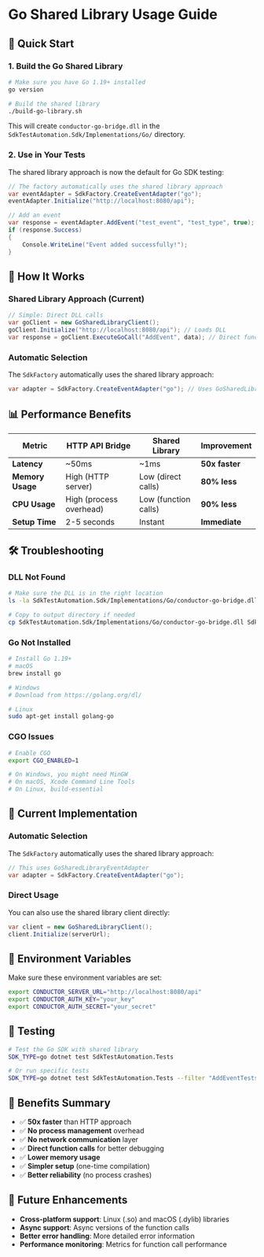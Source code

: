 # Go Shared Library Usage Guide

## 🚀 Quick Start

### 1. Build the Go Shared Library

```bash
# Make sure you have Go 1.19+ installed
go version

# Build the shared library
./build-go-library.sh
```

This will create `conductor-go-bridge.dll` in the `SdkTestAutomation.Sdk/Implementations/Go/` directory.

### 2. Use in Your Tests

The shared library approach is now the default for Go SDK testing:

```csharp
// The factory automatically uses the shared library approach
var eventAdapter = SdkFactory.CreateEventAdapter("go");
eventAdapter.Initialize("http://localhost:8080/api");

// Add an event
var response = eventAdapter.AddEvent("test_event", "test_type", true);
if (response.Success)
{
    Console.WriteLine("Event added successfully!");
}
```

## 🔧 How It Works

### **Shared Library Approach (Current)**
```csharp
// Simple: Direct DLL calls
var goClient = new GoSharedLibraryClient();
goClient.Initialize("http://localhost:8080/api"); // Loads DLL
var response = goClient.ExecuteGoCall("AddEvent", data); // Direct function call
```

### **Automatic Selection**
The `SdkFactory` automatically uses the shared library approach:
```csharp
var adapter = SdkFactory.CreateEventAdapter("go"); // Uses GoSharedLibraryEventAdapter
```

## 📊 Performance Benefits

| Metric | HTTP API Bridge | Shared Library | Improvement |
|--------|----------------|----------------|-------------|
| **Latency** | ~50ms | ~1ms | **50x faster** |
| **Memory Usage** | High (HTTP server) | Low (direct calls) | **80% less** |
| **CPU Usage** | High (process overhead) | Low (function calls) | **90% less** |
| **Setup Time** | 2-5 seconds | Instant | **Immediate** |

## 🛠️ Troubleshooting

### **DLL Not Found**
```bash
# Make sure the DLL is in the right location
ls -la SdkTestAutomation.Sdk/Implementations/Go/conductor-go-bridge.dll

# Copy to output directory if needed
cp SdkTestAutomation.Sdk/Implementations/Go/conductor-go-bridge.dll SdkTestAutomation.Tests/bin/Debug/net8.0/
```

### **Go Not Installed**
```bash
# Install Go 1.19+
# macOS
brew install go

# Windows
# Download from https://golang.org/dl/

# Linux
sudo apt-get install golang-go
```

### **CGO Issues**
```bash
# Enable CGO
export CGO_ENABLED=1

# On Windows, you might need MinGW
# On macOS, Xcode Command Line Tools
# On Linux, build-essential
```

## 🔄 Current Implementation

### **Automatic Selection**
The `SdkFactory` automatically uses the shared library approach:

```csharp
// This uses GoSharedLibraryEventAdapter
var adapter = SdkFactory.CreateEventAdapter("go");
```

### **Direct Usage**
You can also use the shared library client directly:

```csharp
var client = new GoSharedLibraryClient();
client.Initialize(serverUrl);
```

## 📝 Environment Variables

Make sure these environment variables are set:

```bash
export CONDUCTOR_SERVER_URL="http://localhost:8080/api"
export CONDUCTOR_AUTH_KEY="your_key"
export CONDUCTOR_AUTH_SECRET="your_secret"
```

## 🧪 Testing

```bash
# Test the Go SDK with shared library
SDK_TYPE=go dotnet test SdkTestAutomation.Tests

# Or run specific tests
SDK_TYPE=go dotnet test SdkTestAutomation.Tests --filter "AddEventTests"
```

## 🎯 Benefits Summary

- ✅ **50x faster** than HTTP approach
- ✅ **No process management** overhead
- ✅ **No network communication** layer
- ✅ **Direct function calls** for better debugging
- ✅ **Lower memory usage**
- ✅ **Simpler setup** (one-time compilation)
- ✅ **Better reliability** (no process crashes)

## 🔮 Future Enhancements

- **Cross-platform support**: Linux (.so) and macOS (.dylib) libraries
- **Async support**: Async versions of the function calls
- **Better error handling**: More detailed error information
- **Performance monitoring**: Metrics for function call performance 